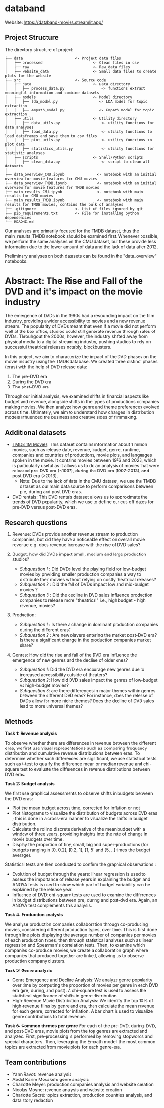 
# databand

Website: https://databand-movies.streamlit.app/

## Project Structure
The directory structure of project:

```
├── data                        <- Project data files
│   ├── processed                       <- Clean files in csv
│   ├── raw                             <- Raw data files 
│   ├── website_data                    <- Small data files to create plots for the website
├── src                         <- Source code
│   ├── data                            <- Data directory
│   │   ├── process_data.py                 <- functions extract meaningful information and combine datasets
│   ├── models                          <- Model directory
│   │   ├── lda_model.py                   <- LDA model for topic extraction
│   │   ├── empath_model.py                <- Empath model for topic extraction
│   ├── utils                           <- Utility directory
│   │   ├── data_utils.py                   <- utility functions for data analyses 
│   │   ├── load_data.py                    <- utility functions to load dataframes and save them to csv files 
│   │   ├── plot_utils.py                   <- utility functions to plot data
│   │   ├── statistics_utils.py             <- utility functions for statistic analyses
│   ├── scripts                         <- Shell/Python scripts
│   │   ├── clean_data.py                   <- script to clean all datasets
│
├── data_overview_CMU.ipynb               <- notebook with an initial overview for movie features for CMU movies
├── data_overview_TMDB.ipynb              <- notebook with an initial overview for movie features for TMDB movies 
├── main_results_CMU.ipynb                <- notebook with main results for CMU movies
├── main_results_TMDB.ipynb               <- notebook with main results for TMDB movies, contains the bulk of analyses 
├── .gitignore                  <- List of files ignored by git
├── pip_requirements.txt        <- File for installing python dependencies
└── README.md
```

Our analyses are primarily focused for the TMDB dataset, thus the main_results_TMDB notebook should be examined first. 
Whenever possible, we perform the same analyses on the CMU dataset, but these provide less information due to the lower 
amount of data and the lack of data after 2012. 

Preliminary analyses on both datasets can be found in the "data_overview" notebooks.

# Abstract: The Rise and Fall of the DVD and it's impact on the movie industry

  The emergence of DVDs in the 1990s had a resounding impact on the film industry, providing a wider accessibility to movies 
and a new revenue stream. The popularity of DVDs meant that even if a movie did not perform well at the box office, studios could still generate revenue through sales of DVDs. Throuhgout the 2000s, however, the industry shifted away from physical media to a digital streaming industry, pushing studios to rely on successful theatrical releases notably, blockbusters.

In this project, we aim to characterize the impact of the DVD phases on the movie industry using the TMDB database. We created three distinct phases (eras) with the help of DVD release data:
1. The pre-DVD era
2. During the DVD era
3. The post-DVD era

Through our initial analysis, we examined shifts in financial aspects like budget and revenue, alongside shifts in the 
types of productions companies making movies. We then analyze how genre and theme preferences evolved across time. Ultimately, we aim to understand how changes in distribution models influenced the business and creative sides of filmmaking.
## Additional datasets
- [TMDB 1M Movies](https://www.kaggle.com/datasets/asaniczka/tmdb-movies-dataset-2023-930k-movies): This dataset contains information about 1 million movies, such as release date, revenue, budget, genre, runtime, companies and countries of productions,
movie plots, and languages spoken in the movie. It contains movies between 1976 and 2023, which is particularly useful 
as it allows us to do an analysis of movies that were released pre-DVD era (<1997), during the DVD era (1997-2013), and post-DVD era (>2013).
  - Note: Due to the lack of data in the CMU dataset, we use the TMDB dataset as our main data source to perform comparisons between pre, during and post DVD eras.
- DVD rentals: This DVD rentals dataset allows us to approximate the trends of DVD popularity, which we use to define our cut-off dates
for pre-DVD versus post-DVD eras.

## Research questions 
1. Revenue: DVDs provide another revenue stream to production companies, but did they have 
   a noticeable effect on overall movie revenue e.g. does revenue increase with the rise of DVD sales? 

2. Budget: how did DVDs impact small, medium and large production studios?
   - *Subquestion 1* : Did DVDs level the playing field for low-budget movies by providing smaller production companies a way to distribute their movies without relying on costly theatrical releases? 
   - *Subquestion 2* : Did the fall of DVDs impact low and mid-budget movies ?
   - *Subquestion 3* : Did the decline in DVD sales influence production companies to release more "theatrical" i.e., high budget - high revenue, movies?

3. Production: 
   - *Subquestion 1* : Is there a change in dominant production companies during the different eras? 
   - *Subquestion 2* : Are new players entering the market post-DVD era? Is there a significant change in the production companies market share?

4. Genres: How did the rise and fall of the DVD era influence the emergence of new genres and the decline of older ones? 
   - *Subquestion 1*: Did the DVD era encourage new genres due to increased accessibility outside of theaters? 
   - *Subquestion 2*: How did DVD sales impact the genres of low-budget vs high-budget movies? 
   - *Subquestion 3*: are there differences in major themes within genres between the different DVD eras? For instance, does 
   the release of DVDs allow for more niche themes? Does the decline of DVD sales lead to more universal themes? 


## Methods
**Task 1: Revenue analysis**

To observe whether there are differences in revenue between the different eras, we first use visual
representations such as comparing frequency distribution and cumulative revenue distributions between eras.
To determine whether such differences are significant, we use statistical tests such as t-test to qualify the difference
mean or median revenue and chi-square test to evaluate the differences in revenue distributions between DVD eras. 

**Task 2: Budget analysis** 

We first use graphical assessments to observe shifts in budgets between the DVD eras: 
- Plot the mean budget across time, corrected for inflation or not
- Plot histograms to visualize the distribution of budgets across DVD eras ; this is done in a cross-era manner to visualize the shifts in budget distribution. 
- Calculate the rolling discrete derivative of the mean budget with a window of three years, providing insights into the rate of change in movie budgets over time. 
- Display the proportion of tiny, small, big and super-productions (for budgets ranging in [0, 0.2], [0.2, 1], [1, 5] and [5, ..] times the budget average).

Statistical tests are then conducted to confirm the graphical observations :
- Evolution of budget through the years: linear regression is used to assess the importance of release years in explaining 
the budget and ANOVA tests is used to show which part of budget variability can be explained by the release year. 
- Influence of DVD: chi-square tests are used to examine the differences in budget distributions between pre, during and post-dvd era. 
Again, an ANOVA test complements this analysis.

**Task 4: Production analysis**

We analyse production companies collaboration through co-producing movies, considering different production types, over time. 
This is first done through line plots displaying the average number of companies per movies of each production types, then
through statistical analyses such as linear regression and Spearman's correlation tests. 
Then, to examine which companies co-produce movies, we create a collaboration graph where companies that produced together are linked,
allowing us to observe production company clusters.

**Task 5: Genre analysis**

- Genre Emergence and Decline Analysis:
We analyze genre popularity over time by computing the proportion of movies per genre in each DVD era (pre, during, and post). 
A chi-square test is used to assess the statistical significance of shifts in genre distribution.
- High-Revenue Movie Distribution Analysis:
We identify the top 10% of high-revenue films by genre and era, then calculate the mean revenue for each genre, corrected 
for inflation. A bar chart is used to visualize genre contributions to total revenue.

**Task 6: Common themes per genre**
For each of the pre-DVD, during-DVD, and post-DVD eras, movie plots from the top genres are extracted and analyzed. 
First, pre-processing is performed by removing stopwords and special characters. 
Then, leveraging the Empath model, the most common topics are extracted from movie plots for each genre-era.

## Team contributions
- Yann Ravot: revenue analysis 
- Abdul Karim Mouakeh: genre analysis
- Charlotte Meyer: production companies analysis and website creation
- Nicolas Moyne: revenue analysis and website creation
- Charlotte Sacré: topics extraction, production countries analysis, and data story redaction